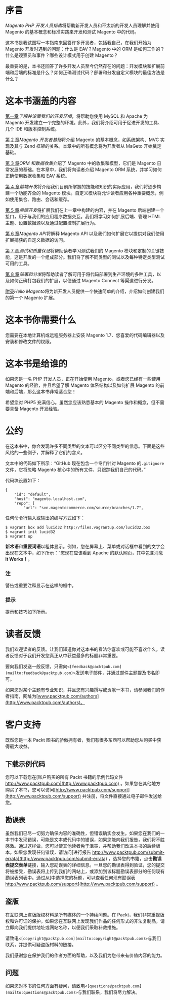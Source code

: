 # 序言

*Magento PHP 开发人员指南*将帮助新开发人员和不太新的开发人员理解并使用 Magento 的基本概念和标准实践来开发和测试 Magento 中的代码。

这本书是我试图写一本指南来回答许多开发者，包括我自己，在我们开始为 Magento 开发时遇到的问题：什么是 EAV？Magento 中的 ORM 是如何工作的？什么是观察员和事件？哪些设计模式用于创建 Magento？

最重要的是，本书还回答了许多开发人员至今仍然存在的问题：开发模块和扩展前端和后端的标准是什么？如何正确测试代码？部署和分发自定义模块的最佳方法是什么？

# 这本书涵盖的内容

[第一章](1.html "Chapter 1. Understanding and Setting Up Our Development Environment")*了解并设置我们的开发环境*，将帮助您使用 MySQL 和 Apache 为 Magento 开发建立一个完整的环境。此外，我们将介绍可用于促进开发的工具、几个 IDE 和版本控制系统。

[第 2 章](2.html "Chapter 2. Magento Fundamentals for Developers")*Magento 开发者基础*将介绍 Magento 的基本概念，如系统架构、MVC 实现及其与 Zend 框架的关系。本章中的所有概念将为开发者从 MaGeto 开始奠定基础。

[第 3 章](3.html "Chapter 3. ORM and Data Collections")*ORM 和数据收集*介绍了 Magento 中的收集和模型，它们是 Magento 日常发展的基础。在本章中，我们将向读者介绍 Magento ORM 系统，并学习如何正确使用数据收集和 EAV 系统。

[第 4 章](4.html "Chapter 4. Frontend Development")*前端开发*将介绍我们目前所掌握的技能和知识的实际应用，我们将逐步构建一个功能齐全的 Magento 模块。自定义模块将允许读者应用各种重要概念，例如使用集合、路由、会话和缓存。

[第 5 章](5.html "Chapter 5. Backend Development")*后端开发*将扩展我们在上一章中构建的内容，并在 Magento 后端创建一个接口，用于与我们的应用程序数据交互。我们将学习如何扩展后端、管理 HTML 主题、设置数据源以及通过配置控制扩展行为。

[第 6 章](6.html "Chapter 6. The Magento API")*Magento API*将解释 Magento API 以及我们如何扩展它以提供对我们使用扩展捕获的自定义数据的访问。

[第 7 章](7.html "Chapter 7. Testing and Quality Assurance")*测试和质量保证*将帮助读者学习测试我们的 Magento 模块和定制的关键技能，这是开发的一个组成部分。我们将了解不同类型的测试以及每种特定类型测试可用的工具。

[第 8 章](8.html "Chapter 8. Deployment and Distribution")*部署和分发*将帮助读者了解可用于将代码部署到生产环境的多种工具，以及如何正确打包我们的扩展，以便通过 Magento Connect 等渠道进行分发。

[附录](9.html "Appendix A. Hello Magento")*Hello Magento*将为新开发人员提供一个快速简单的介绍，介绍如何创建我们的第一个 Magento 扩展。

# 这本书你需要什么

您需要在本地计算机或远程服务器上安装 Magento 1.7、您喜爱的代码编辑器以及安装和修改文件的权限。

# 这本书是给谁的

如果您是一名 PHP 开发人员，正在开始使用 Magento，或者您已经有一些使用 Magento 的经验，并且希望了解 Magento 体系结构以及如何扩展 Magento 的前端和后端，那么这本书非常适合您！

希望您对 PHP5 充满信心。虽然您应该熟悉基本的 Magento 操作和概念，但不需要具备 Magento 开发经验。

# 公约

在这本书中，你会发现许多不同类型的文本可以区分不同类型的信息。下面是这些风格的一些例子，并解释了它们的含义。

文本中的代码如下所示：“GitHub 现在包含一个专门针对 Magento 的`.gitignore`文件，它将忽略 Magento 核心中的所有文件，只跟踪我们自己的代码。”

代码块设置如下：

```
{
    "id": "default",
    "host": "magento.localhost.com",
    "repo": [
        "url": "svn.magentocommerce.com/source/branches/1.7",
```

任何命令行输入或输出的编写方式如下：

```
$ vagrant box add lucid32 http://files.vagrantup.com/lucid32.box
$ vagrant init lucid32
$ vagrant up
```

**新术语**和**重要词语**以粗体显示。例如，您在屏幕上、菜单或对话框中看到的文字会出现在文本中，如下所示：“您现在应该看到 Apache 的默认网页，其中包含消息**It Works！**。

### 注

警告或重要注释显示在这样的框中。

### 提示

提示和技巧如下所示。

# 读者反馈

我们欢迎读者的反馈。让我们知道你对这本书的看法你喜欢或可能不喜欢什么。读者反馈对于我们开发您真正从中获益最多的标题非常重要。

要向我们发送一般反馈，只需向`<[feedback@packtpub.com](mailto:feedback@packtpub.com)>`发送电子邮件，并通过邮件主题提及书名即可。

如果您对某个主题有专业知识，并且您有兴趣撰写或贡献一本书，请参阅我们的作者指南，网址为[www.packtpub.com/authors](http://www.packtpub.com/authors)。

# 客户支持

既然您是一本 Packt 图书的骄傲拥有者，我们有很多东西可以帮助您从购买中获得最大收益。

## 下载示例代码

您可以下载您在[账户购买的所有 Packt 书籍的示例代码文件 http://www.packtpub.com](http://www.packtpub.com) 。如果您在其他地方购买了本书，您可以访问[http://www.packtpub.com/support](http://www.packtpub.com/support) 并注册，将文件直接通过电子邮件发送给您。

## 勘误表

虽然我们已尽一切努力确保内容的准确性，但错误确实会发生。如果您在我们的一本书中发现错误，可能是文本或代码中的错误，如果您能向我们报告，我们将不胜感激。通过这样做，您可以使其他读者免于沮丧，并帮助我们改进本书的后续版本。如果您发现任何错误，请访问[进行报告 http://www.packtpub.com/submit-errata](http://www.packtpub.com/submit-errata) ，选择您的书籍，点击**勘误表****提交****表单**链接，输入您勘误表的详细信息。一旦您的勘误表得到验证，您的提交将被接受，勘误表将上传到我们的网站上，或添加到该标题勘误表部分的任何现有勘误表列表中。通过从[中选择您的标题，可以查看任何现有勘误表 http://www.packtpub.com/support](http://www.packtpub.com/support) 。

## 盗版

在互联网上盗版版权材料是所有媒体的一个持续问题。在 Packt，我们非常重视版权和许可证的保护。如果您在互联网上发现我们作品的任何形式的非法复制品，请立即向我们提供地址或网站名称，以便我们采取补救措施。

请致电`<[copyright@packtpub.com](mailto:copyright@packtpub.com)>`与我们联系，并提供可疑盗版材料的链接。

我们感谢您在保护我们的作者方面的帮助，以及我们为您带来有价值内容的能力。

## 问题

如果您对本书的任何方面有疑问，请致电`<[questions@packtpub.com](mailto:questions@packtpub.com)>`与我们联系，我们将尽力解决。